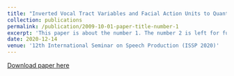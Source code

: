 ```yaml
---
title: "Inverted Vocal Tract Variables and Facial Action Units to Quantify Neuromotor Coordination in Schizophrenia"
collection: publications
permalink: /publication/2009-10-01-paper-title-number-1
excerpt: 'This paper is about the number 1. The number 2 is left for future work.'
date: 2020-12-14
venue: '12th International Seminar on Speech Production (ISSP 2020)'
---
```

[Download paper here](https://arxiv.org/abs/2102.07054)
